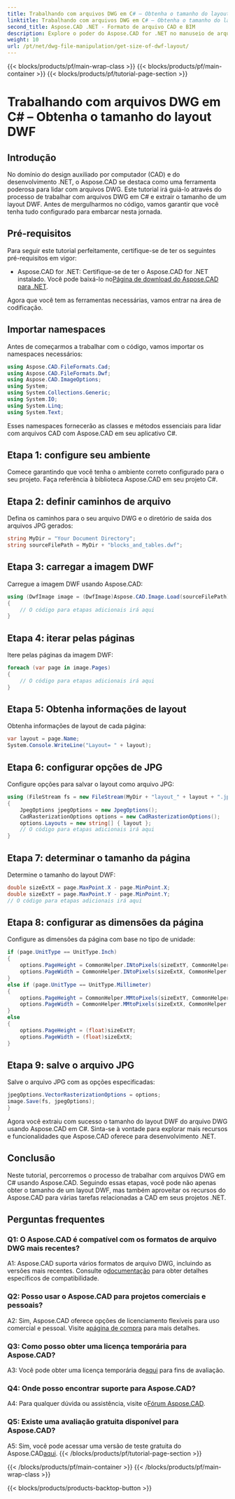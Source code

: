 ```yaml
---
title: Trabalhando com arquivos DWG em C# – Obtenha o tamanho do layout DWF
linktitle: Trabalhando com arquivos DWG em C# – Obtenha o tamanho do layout DWF
second_title: Aspose.CAD .NET - Formato de arquivo CAD e BIM
description: Explore o poder do Aspose.CAD for .NET no manuseio de arquivos DWG. Aprenda a extrair tamanhos de layout DWF sem esforço usando C#.
weight: 10
url: /pt/net/dwg-file-manipulation/get-size-of-dwf-layout/
---
```


{{< blocks/products/pf/main-wrap-class >}}
{{< blocks/products/pf/main-container >}}
{{< blocks/products/pf/tutorial-page-section >}}

# Trabalhando com arquivos DWG em C# – Obtenha o tamanho do layout DWF

## Introdução

No domínio do design auxiliado por computador (CAD) e do desenvolvimento .NET, o Aspose.CAD se destaca como uma ferramenta poderosa para lidar com arquivos DWG. Este tutorial irá guiá-lo através do processo de trabalhar com arquivos DWG em C# e extrair o tamanho de um layout DWF. Antes de mergulharmos no código, vamos garantir que você tenha tudo configurado para embarcar nesta jornada.

## Pré-requisitos

Para seguir este tutorial perfeitamente, certifique-se de ter os seguintes pré-requisitos em vigor:

-  Aspose.CAD for .NET: Certifique-se de ter o Aspose.CAD for .NET instalado. Você pode baixá-lo no[Página de download do Aspose.CAD para .NET](https://releases.aspose.com/cad/net/).

Agora que você tem as ferramentas necessárias, vamos entrar na área de codificação.

## Importar namespaces

Antes de começarmos a trabalhar com o código, vamos importar os namespaces necessários:

```csharp
using Aspose.CAD.FileFormats.Cad;
using Aspose.CAD.FileFormats.Dwf;
using Aspose.CAD.ImageOptions;
using System;
using System.Collections.Generic;
using System.IO;
using System.Linq;
using System.Text;
```

Esses namespaces fornecerão as classes e métodos essenciais para lidar com arquivos CAD com Aspose.CAD em seu aplicativo C#.

## Etapa 1: configure seu ambiente

Comece garantindo que você tenha o ambiente correto configurado para o seu projeto. Faça referência à biblioteca Aspose.CAD em seu projeto C#.

## Etapa 2: definir caminhos de arquivo

Defina os caminhos para o seu arquivo DWG e o diretório de saída dos arquivos JPG gerados:

```csharp
string MyDir = "Your Document Directory";
string sourceFilePath = MyDir + "blocks_and_tables.dwf";
```

## Etapa 3: carregar a imagem DWF

Carregue a imagem DWF usando Aspose.CAD:

```csharp
using (DwfImage image = (DwfImage)Aspose.CAD.Image.Load(sourceFilePath))
{
    // O código para etapas adicionais irá aqui
}
```

## Etapa 4: iterar pelas páginas

Itere pelas páginas da imagem DWF:

```csharp
foreach (var page in image.Pages)
{
    // O código para etapas adicionais irá aqui
}
```

## Etapa 5: Obtenha informações de layout

Obtenha informações de layout de cada página:

```csharp
var layout = page.Name;
System.Console.WriteLine("Layout= " + layout);
```

## Etapa 6: configurar opções de JPG

Configure opções para salvar o layout como arquivo JPG:

```csharp
using (FileStream fs = new FileStream(MyDir + "layout_" + layout + ".jpg", FileMode.Create))
{
    JpegOptions jpegOptions = new JpegOptions();
    CadRasterizationOptions options = new CadRasterizationOptions();
    options.Layouts = new string[] { layout };
    // O código para etapas adicionais irá aqui
}
```

## Etapa 7: determinar o tamanho da página

Determine o tamanho do layout DWF:

```csharp
double sizeExtX = page.MaxPoint.X - page.MinPoint.X;
double sizeExtY = page.MaxPoint.Y - page.MinPoint.Y;
// O código para etapas adicionais irá aqui
```

## Etapa 8: configurar as dimensões da página

Configure as dimensões da página com base no tipo de unidade:

```csharp
if (page.UnitType == UnitType.Inch)
{
    options.PageHeight = CommonHelper.INtoPixels(sizeExtY, CommonHelper.DPI);
    options.PageWidth = CommonHelper.INtoPixels(sizeExtX, CommonHelper.DPI);
}
else if (page.UnitType == UnitType.Millimeter)
{
    options.PageHeight = CommonHelper.MMtoPixels(sizeExtY, CommonHelper.DPI);
    options.PageWidth = CommonHelper.MMtoPixels(sizeExtX, CommonHelper.DPI);
}
else
{
    options.PageHeight = (float)sizeExtY;
    options.PageWidth = (float)sizeExtX;
}
```

## Etapa 9: salve o arquivo JPG

Salve o arquivo JPG com as opções especificadas:

```csharp
jpegOptions.VectorRasterizationOptions = options;
image.Save(fs, jpegOptions);
}
```

Agora você extraiu com sucesso o tamanho do layout DWF do arquivo DWG usando Aspose.CAD em C#. Sinta-se à vontade para explorar mais recursos e funcionalidades que Aspose.CAD oferece para desenvolvimento .NET.

## Conclusão

Neste tutorial, percorremos o processo de trabalhar com arquivos DWG em C# usando Aspose.CAD. Seguindo essas etapas, você pode não apenas obter o tamanho de um layout DWF, mas também aproveitar os recursos do Aspose.CAD para várias tarefas relacionadas a CAD em seus projetos .NET.

## Perguntas frequentes

### Q1: O Aspose.CAD é compatível com os formatos de arquivo DWG mais recentes?

 A1: Aspose.CAD suporta vários formatos de arquivo DWG, incluindo as versões mais recentes. Consulte o[documentação](https://reference.aspose.com/cad/net/) para obter detalhes específicos de compatibilidade.

### Q2: Posso usar o Aspose.CAD para projetos comerciais e pessoais?

 A2: Sim, Aspose.CAD oferece opções de licenciamento flexíveis para uso comercial e pessoal. Visite a[página de compra](https://purchase.aspose.com/buy) para mais detalhes.

### Q3: Como posso obter uma licença temporária para Aspose.CAD?

 A3: Você pode obter uma licença temporária de[aqui](https://purchase.aspose.com/temporary-license/) para fins de avaliação.

### Q4: Onde posso encontrar suporte para Aspose.CAD?

A4: Para qualquer dúvida ou assistência, visite o[Fórum Aspose.CAD](https://forum.aspose.com/c/cad/19).

### Q5: Existe uma avaliação gratuita disponível para Aspose.CAD?

 A5: Sim, você pode acessar uma versão de teste gratuita do Aspose.CAD[aqui](https://releases.aspose.com/).
{{< /blocks/products/pf/tutorial-page-section >}}

{{< /blocks/products/pf/main-container >}}
{{< /blocks/products/pf/main-wrap-class >}}

{{< blocks/products/products-backtop-button >}}
